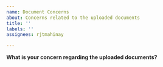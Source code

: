 ```yaml
---
name: Document Concerns
about: Concerns related to the uploaded documents
title: ''
labels: ''
assignees: rjtmahinay

---
```


**What is your concern regarding the uploaded documents?**
